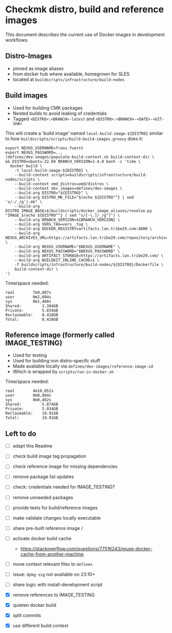 # Checkmk distro, build and reference images

This document describes the current use of Docker images in development workflows.

## Distro-Images

* pinned as image aliases
* from docker hub where available, homegrown for SLES
* located at `buildscripts/infrastructure/build-nodes`


## Build images

* Used for building CMK packages
* Nested builds to avoid leaking of credentials
* Tagged `<DISTRO>:<BRANCH>-latest` and `<DISTRO>:<BRANCH>-<DATE>-<GIT-SHA>`

This will create a 'build image' named `local-build-image-${DISTRO}` similar to
how `buildscripts/scripts/build-build-images.groovy` does it:
```
export NEXUS_USERNAME=frans.fuerst
export NEXUS_PASSWORD=...
(defines/dev-images/populate-build-context.sh build-context-dir \
&& DISTRO=ubuntu-22.04 BRANCH_VERSION=2.4.0 bash -c 'time \
  docker build \
    -t local-build-image-${DISTRO} \
    --build-context scripts=buildscripts/infrastructure/build-nodes/scripts \
    --build-context omd_distros=omd/distros \
    --build-context dev_images=defines/dev-images \
    --build-arg DISTRO="${DISTRO}" \
    --build-arg DISTRO_MK_FILE="$(echo ${DISTRO^^} | sed 's/-/_/g').mk" \
    --build-arg DISTRO_IMAGE_BASE=$(buildscripts/docker_image_aliases/resolve.py "IMAGE_$(echo ${DISTRO^^} | sed "s/[-\.]/_/g")") \
    --build-arg BRANCH_VERSION=${BRANCH_VERSION} \
    --build-arg VERS_TAG=vers__tag \
    --build-arg DOCKER_REGISTRY=artifacts.lan.tribe29.com:4000 \
    --build-arg NEXUS_ARCHIVES_URL=https://artifacts.lan.tribe29.com/repository/archives/ \
    --build-arg NEXUS_USERNAME="$NEXUS_USERNAME" \
    --build-arg NEXUS_PASSWORD="$NEXUS_PASSWORD" \
    --build-arg ARTIFACT_STORAGE=https://artifacts.lan.tribe29.com/ \
    --build-arg BUILDKIT_INLINE_CACHE=1 \
    -f buildscripts/infrastructure/build-nodes/${DISTRO}/Dockerfile \
    build-context-dir \
')
```

Time/space needed:
```
real        7m9,887s
user        0m2,604s
sys         0m1,460s
Shared:         3.384GB
Private:        5.034GB
Reclaimable:    8.418GB
Total:          8.418GB
```


## Reference image (formerly called IMAGE_TESTING)

* Used for testing
* Used for building non distro-specifc stuff
* Made available locally via `defines/dev-images/reference-image-id`
* Which is wrapped by `scripts/run-in-docker.sh`

Time/space needed:
```
real        4m10,052s
user        0m0,864s
sys         0m0,462s
Shared:         5.874GB
Private:        5.034GB
Reclaimable:    10.91GB
Total:          10.91GB
```

## Left to do

* [ ] adapt this Readme
* [ ] check build image tag propagation
* [ ] check reference image for missing dependencies
* [ ] remove package list updates
* [ ] check: credentials needed for IMAGE_TESTING?
* [ ] remove unneeded packages
* [ ] provide tests for build/reference images
* [ ] make validate changes locally executable
* [ ] share pre-built reference image /
* [ ] activate docker build cache
    - https://stackoverflow.com/questions/77516243/reuse-docker-cache-from-another-machine
* [ ] move context relevant files to `defines`
* [ ] issue: `dpkg-sig` not available on 23:10+
* [ ] share logic with install-development script
* [x] remove references to IMAGE_TESTING
* [x] quieten docker build
* [x] split commits
* [x] use different build context

